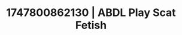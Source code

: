 ---
categories:
- Intimate moaning
- Morning passion
- Punk lovers
- Erotic dreamscape
- Wet skin
image: /assets/images/1747800862130.jpg
layout: post
seo:
  description: Featured content with exclusive ABDL Play, Scat Fetish. HD images available.
  keywords: ABDL Play, Scat Fetish
  og_image: /assets/images/1747800862130.jpg
  schema_type: VisualArtwork
tags:
- ABDL Play
- '#1747800862130'
- Scat Fetish
title: 1747800862130 | ABDL Play Scat Fetish
---